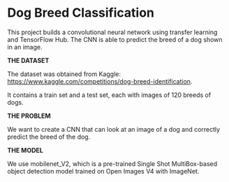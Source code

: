 # **Dog Breed Classification**
This project builds a convolutional neural network using transfer learning and TensorFlow Hub. The CNN is able to predict the breed of a dog shown in an image. 

**THE DATASET**

The dataset was obtained from Kaggle: https://www.kaggle.com/competitions/dog-breed-identification.

It contains a train set and a test set, each with images of 120 breeds of dogs.

**THE PROBLEM**

We want to create a CNN that can look at an image of a dog and correctly predict the breed of the dog. 

**THE MODEL**

We use mobilenet_V2, which is a pre-trained Single Shot MultiBox-based object detection model trained on Open Images V4 with ImageNet.
